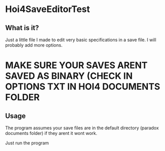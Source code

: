 # Hoi4SaveEditorTest

## What is it?

Just a little file I made to edit very basic specifications in a save file. I will probably add more options.


# MAKE SURE YOUR SAVES ARENT SAVED AS BINARY (CHECK IN OPTIONS TXT IN HOI4 DOCUMENTS FOLDER


## Usage


The program assumes your save files are in the default directory (paradox documents folder)
if they arent it wont work.

Just run the program

